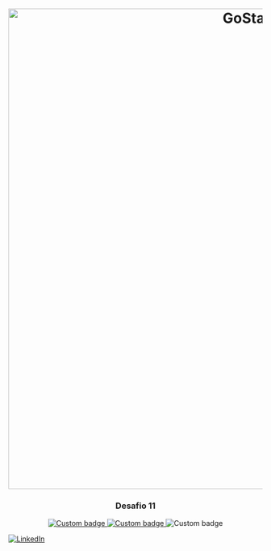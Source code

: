<h1 align="center">
    <img alt="GoStack" src="https://i.ibb.co/kmBd6dD/teste.png" width="950px" />
</h1>

<h3 align="center">
  Desafio 11
</h3>

<p align="center">
    <a href="https://rocketseat.com.br/gostack">
        <img alt="Custom badge" src="https://img.shields.io/static/v1?label=Rocketseat&message=GoStack%2011&color=green&style=plastic">
    <a/>
    <a href="https://github.com/Rocketseat/bootcamp-gostack-desafio-11">
        <img alt="Custom badge" src="https://img.shields.io/static/v1?label=Desafio&message=11&color=green&style=plastic">
    <a/>
    <img alt="Custom badge" src="https://img.shields.io/static/v1?label=License&message=MIT&color=green&style=plastic">
</p>

[![LinkedIn][linkedin-shield]][linkedin-url]

[linkedin-shield]: https://img.shields.io/badge/-LinkedIn-black.svg?style=flat-square&logo=linkedin&colorB=555
[linkedin-url]: https://www.linkedin.com/in/marco-telles-55b1a031/
